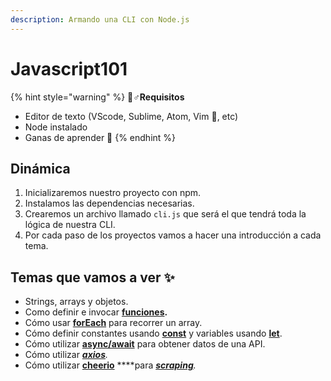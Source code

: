 ```yaml
---
description: Armando una CLI con Node.js
---
```


# Javascript101

{% hint style="warning" %}
🧙♂**Requisitos**

* Editor de texto \(VScode, Sublime, Atom, Vim 👀, etc\)
* Node instalado
* Ganas de aprender 🤯
{% endhint %}

## Dinámica

1. Inicializaremos nuestro proyecto con npm.
2. Instalamos las dependencias necesarias.
3. Crearemos un archivo llamado `cli.js`  que será el que tendrá toda la lógica de nuestra CLI.
4. Por cada paso de los proyectos vamos a hacer una introducción a cada tema.

## Temas que vamos a ver ✨

* Strings, arrays y objetos.
* Como definir e invocar [**funciones**](https://developer.mozilla.org/en-US/docs/Web/JavaScript/Guide/Functions)**.**
* Cómo usar [**forEach**](https://developer.mozilla.org/en-US/docs/Web/JavaScript/Reference/Global_Objects/Array/forEach) para recorrer un array.
* Cómo definir constantes usando [**const**](https://developer.mozilla.org/en-US/docs/Web/JavaScript/Reference/Statements/const) y variables usando [**let**](https://developer.mozilla.org/en-US/docs/Web/JavaScript/Reference/Statements/let).
* Cómo utilizar [**async/await**](https://developer.mozilla.org/en-US/docs/Web/JavaScript/Reference/Statements/async_function) para obtener datos de una API.
* Cómo utilizar [_**axios**_](https://github.com/axios/axios)_._
* Cómo utilizar [**cheerio**](https://cheerio.js.org/) ****para [_**scraping**_](https://www.freecodecamp.org/news/the-ultimate-guide-to-web-scraping-with-node-js-daa2027dcd3/)_._













